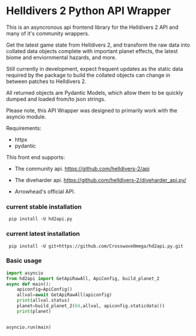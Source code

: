 # Helldivers 2 Python API Wrapper

This is an asyncronous api frontend library for the Helldivers 2 API and many of it's community wrappers.

Get the latest game state from Helldivers 2,
and transform the raw data into collated
data objects complete with important planet effects,
the latest biome and enviornmental hazards,
and more.

Still currently in development, expect frequent updates
as the static data required by the package to
build the collated objects can change in between patches to Helldivers 2.

All returned objects are Pydantic Models,
which allow them to be quickly dumped and loaded
from/to json strings.

Please note, this API Wrapper was designed to 
primarily work with the asyncio module.  

Requirements:
 * httpx
 * pydantic

This front end supports:

* The community api.
https://github.com/helldivers-2/api

* The diveharder api.
https://github.com/helldivers-2/diveharder_api.py/

* Arrowhead's official API.


### current stable installation
```
 pip install -U hd2api.py
```
### current latest installation
```
 pip install -U git+https://github.com/CrosswaveOmega/hd2api.py.git
```


### Basic usage
```python
import asyncio
from hd2api import GetApiRawAll, ApiConfig, build_planet_2
async def main():
    apiconfig=ApiConfig()
    allval=await GetApiRawAll(apiconfig)
    print(allval.status)
    planet=build_planet_2(64,allval, apiconfig.staticdata())
    print(planet)


asyncio.run(main)
```